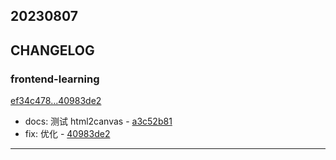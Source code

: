 ## 20230807

## CHANGELOG

### frontend-learning

[ef34c478...40983de2](https://github.com/zhbhun/frontend-learning/compare/ef34c478...40983de2)

* docs: 测试 html2canvas - [a3c52b81](https://github.com/zhbhun/frontend-learning/commit/a3c52b814b12ba9524e14cf74b4b27bf7423fa04)
* fix: 优化 - [40983de2](https://github.com/zhbhun/frontend-learning/commit/40983de2d6e2519f873164155382a534bb9d8fe9)

---

